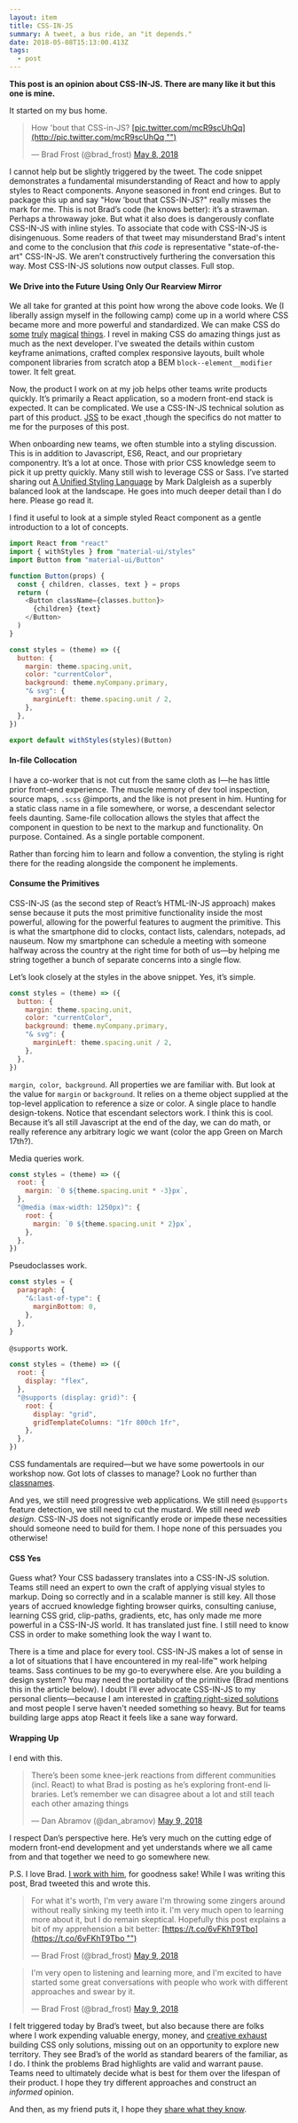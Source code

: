 ```yaml
---
layout: item
title: CSS-IN-JS
summary: A tweet, a bus ride, an "it depends."
date: 2018-05-08T15:13:00.413Z
tags:
  - post
---
```

<strong>This post is an opinion about CSS-IN-JS. There are many like it but this one is mine.</strong>

It started on my bus home.

<blockquote class="twitter-tweet" data-lang="en"><p lang="en" dir="ltr">How 'bout that CSS-in-JS? <a href="[https://t.co/mcR9scUhQq](https://t.co/mcR9scUhQq "‌")">[pic.twitter.com/mcR9scUhQq](http://pic.twitter.com/mcR9scUhQq "‌")</a></p>— Brad Frost (@brad_frost) <a href="[https://twitter.com/brad\_frost/status/993920969990397952?ref\_src=twsrc^tfw](https://twitter.com/brad_frost/status/993920969990397952?ref_src=twsrc%5Etfw "‌")">May 8, 2018</a></blockquote>
<script async src="[https://platform.twitter.com/widgets.js](https://platform.twitter.com/widgets.js "‌")" charset="utf-8"></script>

I cannot help but be slightly triggered by the tweet. The code snippet demonstrates a fundamental misunderstanding of React and how to apply styles to React components. Anyone seasoned in front end cringes. But to package this up and say "How ’bout that CSS-IN-JS?" really misses the mark for me. This is not Brad’s code (he knows better): it’s a strawman. Perhaps a throwaway joke. But what it also does is dangerously conflate CSS-IN-JS with inline styles. To associate that code with CSS-IN-JS is disingenuous. Some readers of that tweet may misunderstand Brad's intent and come to the conclusion that _this code_ is representative "state-of-the-art" CSS-IN-JS. We aren’t constructively furthering the conversation this way. Most CSS-IN-JS solutions now output classes. Full stop.

#### We Drive into the Future Using Only Our Rearview Mirror

We all take for granted at this point how wrong the above code looks. We (I liberally assign myself in the following camp) come up in a world where CSS became more and more powerful and standardized. We can make CSS do [some](https://codepen.io/thebabydino/pen/paAJw "‌") [truly](https://codepen.io/davidkpiano/pen/wMqXea "‌") [magical](https://codepen.io/jakealbaugh/pen/qNrZyw "‌") [things](https://codepen.io/davidkpiano/pen/xLKBpM "‌"). I revel in making CSS do amazing things just as much as the next developer. I’ve sweated the details within custom keyframe animations, crafted complex responsive layouts, built whole component libraries from scratch atop a BEM `block--element__modifier` tower. It felt great.

Now, the product I work on at my job helps other teams write products quickly. It’s primarily a React application, so a modern front-end stack is expected. It can be complicated. We use a CSS-IN-JS technical solution as part of this product. [JSS](https://github.com/cssinjs/jss "‌") to be exact ,though the specifics do not matter to me for the purposes of this post.

When onboarding new teams, we often stumble into a styling discussion. This is in addition to Javascript, ES6, React, and our proprietary componentry. It’s a lot at once. Those with prior CSS knowledge seem to pick it up pretty quickly. Many still wish to leverage CSS or Sass. I’ve started sharing out [A Unified Styling Language](https://medium.com/seek-blog/a-unified-styling-language-d0c208de2660 "‌") by Mark Dalgleish as a superbly balanced look at the landscape. He goes into much deeper detail than I do here. Please go read it.

I find it useful to look at a simple styled React component as a gentle introduction to a lot of concepts.

```js
import React from "react"
import { withStyles } from "material-ui/styles"
import Button from "material-ui/Button"

function Button(props) {
  const { children, classes, text } = props
  return (
    <Button className={classes.button}>
      {children} {text}
    </Button>
  )
}

const styles = (theme) => ({
  button: {
    margin: theme.spacing.unit,
    color: "currentColor",
    background: theme.myCompany.primary,
    "& svg": {
      marginLeft: theme.spacing.unit / 2,
    },
  },
})

export default withStyles(styles)(Button)
```

#### In-file Collocation

I have a co-worker that is not cut from the same cloth as I—he has little prior front-end experience. The muscle memory of dev tool inspection, source maps, `.scss` @imports, and the like is not present in him. Hunting for a static class name in a file somewhere, or worse, a descendant selector feels daunting. Same-file collocation allows the styles that affect the component in question to be next to the markup and functionality. On purpose. Contained. As a single portable component.

Rather than forcing him to learn and follow a convention, the styling is right there for the reading alongside the component he implements.

#### Consume the Primitives

CSS-IN-JS (as the second step of React’s HTML-IN-JS approach) makes sense because it puts the most primitive functionality inside the most powerful, allowing for the powerful features to augment the primitive. This is what the smartphone did to clocks, contact lists, calendars, notepads, ad nauseum. Now my smartphone can schedule a meeting with someone halfway across the country at the right time for both of us—by helping me string together a bunch of separate concerns into a single flow.

Let’s look closely at the styles in the above snippet. Yes, it’s simple.

```js
const styles = (theme) => ({
  button: {
    margin: theme.spacing.unit,
    color: "currentColor",
    background: theme.myCompany.primary,
    "& svg": {
      marginLeft: theme.spacing.unit / 2,
    },
  },
})
```

`margin`,` color`,` background`. All properties we are familiar with. But look at the value for `margin` or `background`. It relies on a theme object supplied at the top-level application to reference a size or color. A single place to handle design-tokens. Notice that escendant selectors work. I think this is cool. Because it’s all still Javascript at the end of the day, we can do math, or really reference any arbitrary logic we want (color the app Green on March 17th?).

Media queries work.

```js
const styles = (theme) => ({
  root: {
    margin: `0 ${theme.spacing.unit * -3}px`,
  },
  "@media (max-width: 1250px)": {
    root: {
      margin: `0 ${theme.spacing.unit * 2}px`,
    },
  },
})
```

Pseudoclasses work.

```js
const styles = {
  paragraph: {
    "&:last-of-type": {
      marginBottom: 0,
    },
  },
}
```

`@supports` work.

```js
const styles = (theme) => ({
  root: {
    display: "flex",
  },
  "@supports (display: grid)": {
    root: {
      display: "grid",
      gridTemplateColumns: "1fr 800ch 1fr",
    },
  },
})
```

CSS fundamentals are required—but we have some powertools in our workshop now. Got lots of classes to manage? Look no further than [classnames](https://github.com/JedWatson/classnames "‌").

And yes, we still need progressive web applications. We still need `@supports` feature detection, we still need to cut the mustard. We still need _web design_. CSS-IN-JS does not significantly erode or impede these necessities should someone need to build for them. I hope none of this persuades you otherwise!

#### CSS Yes

Guess what? Your CSS badassery translates into a CSS-IN-JS solution. Teams still need an expert to own the craft of applying visual styles to markup. Doing so correctly and in a scalable manner is still key. All those years of accrued knowledge fighting browser quirks, consulting caniuse, learning CSS grid, clip-paths, gradients, etc, has only made me more powerful in a CSS-IN-JS world. It has translated just fine. I still need to know CSS in order to make something look the way I want to.

There is a time and place for every tool. CSS-IN-JS makes a lot of sense in a lot of situations that I have encountered in my real-life™ work helping teams. Sass continues to be my go-to everywhere else. Are you building a design system? You may need the portability of the primitive (Brad mentions this in the article below). I doubt I’ll ever advocate CSS-IN-JS to my personal clients—because I am interested in [crafting right-sized solutions](http://crunchyowl.com/ "‌") and most people I serve haven't needed something so heavy. But for teams building large apps atop React it feels like a sane way forward.

#### Wrapping Up

I end with this.

<blockquote class="twitter-tweet" data-lang="en"><p lang="en" dir="ltr">There’s been some knee-jerk reactions from different communities (incl. React) to what Brad is posting as he’s exploring front-end libraries. Let’s remember we can disagree about a lot and still teach each other amazing things</p>— Dan Abramov (@dan_abramov) <a href="[https://twitter.com/dan\_abramov/status/994020475482361856?ref\_src=twsrc^tfw](https://twitter.com/dan_abramov/status/994020475482361856?ref_src=twsrc%5Etfw "‌")">May 9, 2018</a></blockquote>
<script async src="[https://platform.twitter.com/widgets.js](https://platform.twitter.com/widgets.js "‌")" charset="utf-8"></script>

I respect Dan’s perspective here. He’s very much on the cutting edge of modern front-end development and yet understands where we all came from and that together we need to go somewhere new.

P.S. I love Brad. [I work with him](http://patternlab.io "‌"), for goodness sake! While I was writing this post, Brad tweeted this and wrote this.

<blockquote class="twitter-tweet" data-lang="en"><p lang="en" dir="ltr">For what it's worth, I'm very aware I'm throwing some zingers around without really sinking my teeth into it. I'm very much open to learning more about it, but I do remain skeptical. Hopefully this post explains a bit of my apprehension a bit better: <a href="[https://t.co/6vFKhT9Tbo](https://t.co/6vFKhT9Tbo "‌")">[https://t.co/6vFKhT9Tbo](https://t.co/6vFKhT9Tbo "‌")</a></p>— Brad Frost (@brad_frost) <a href="[https://twitter.com/brad\_frost/status/994027941121200129?ref\_src=twsrc^tfw](https://twitter.com/brad_frost/status/994027941121200129?ref_src=twsrc%5Etfw "‌")">May 9, 2018</a></blockquote>
<script async src="[https://platform.twitter.com/widgets.js](https://platform.twitter.com/widgets.js "‌")" charset="utf-8"></script>

<blockquote class="twitter-tweet" data-conversation="none" data-lang="en"><p lang="en" dir="ltr">I'm very open to listening and learning more, and I'm excited to have started some great conversations with people who work with different approaches and swear by it.</p>— Brad Frost (@brad_frost) <a href="[https://twitter.com/brad\_frost/status/994028275235217408?ref\_src=twsrc^tfw](https://twitter.com/brad_frost/status/994028275235217408?ref_src=twsrc%5Etfw "‌")">May 9, 2018</a></blockquote>
<script async src="[https://platform.twitter.com/widgets.js](https://platform.twitter.com/widgets.js "‌")" charset="utf-8"></script>

I felt triggered today by Brad’s tweet, but also because there are folks where I work expending valuable energy, money, and [creative exhaust](http://bradfrost.com/blog/post/creative-exhaust/ "‌") building CSS only solutions, missing out on an opportunity to explore new territory. They see Brad’s of the world as standard bearers of the familiar, as I do. I think the problems Brad highlights are valid and warrant pause. Teams need to ultimately decide what is best for them over the lifespan of their product. I hope they try different approaches and construct an _informed_ opinion.

And then, as my friend puts it, I hope they [share what they know](https://twitter.com/brad_frost/status/450619808795885569 "‌").